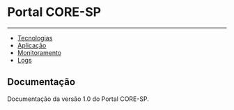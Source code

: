 # Portal CORE-SP

---

- [Tecnologias](/{{route}}/{{version}}/geral/#tecnologias)
- [Aplicação](/{{route}}/{{version}}/aplicacao)
- [Monitoramento](/{{route}}/{{version}}/monitoramento)
- [Logs](/{{route}}/{{version}}/logs)

<a name="/admin/docs/documentacao"></a>
## Documentação

Documentação da versão 1.0 do Portal CORE-SP.